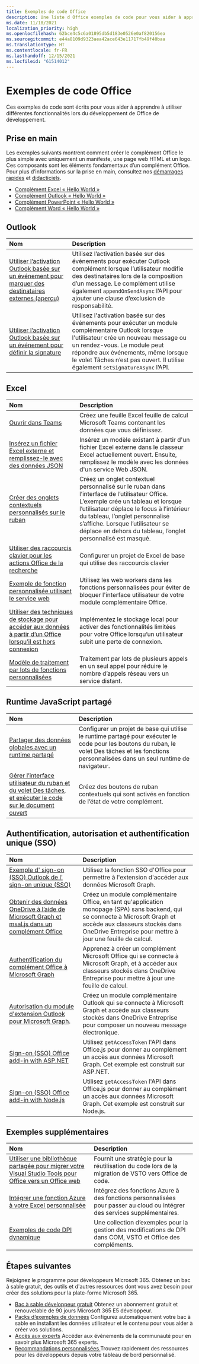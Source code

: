 ```yaml
---
title: Exemples de code Office
description: Une liste d Office exemples de code pour vous aider à apprendre et à créer vos propres modules.
ms.date: 11/18/2021
localization_priority: high
ms.openlocfilehash: 62bce4c5c6a01895db5d183e0526e0af820156ea
ms.sourcegitcommit: e44a8109d9323aea42ace643e11717fb49f40baa
ms.translationtype: HT
ms.contentlocale: fr-FR
ms.lasthandoff: 12/15/2021
ms.locfileid: "61514012"
---
```

# <a name="office-add-in-code-samples"></a>Exemples de code Office

Ces exemples de code sont écrits pour vous aider à apprendre à utiliser différentes fonctionnalités lors du développement de Office de développement.

## <a name="getting-started"></a>Prise en main

Les exemples suivants montrent comment créer le complément Office le plus simple avec uniquement un manifeste, une page web HTML et un logo. Ces composants sont les éléments fondamentaux d’un complément Office. Pour plus d’informations sur la prise en main, consultez nos [démarrages rapides](../quickstarts/excel-quickstart-jquery.md) et [didacticiels](/search/?terms=tutorial&scope=Office%20Add-ins).

* [Complément Excel « Hello World »](https://github.com/OfficeDev/PnP-OfficeAddins/tree/main/Samples/hello-world/excel-hello-world)
* [Complément Outlook « Hello World »](https://github.com/OfficeDev/PnP-OfficeAddins/tree/main/Samples/hello-world/outlook-hello-world)
* [Complément PowerPoint « Hello World »](https://github.com/OfficeDev/PnP-OfficeAddins/tree/main/Samples/hello-world/powerpoint-hello-world)
* [Complément Word « Hello World »](https://github.com/OfficeDev/PnP-OfficeAddins/tree/main/Samples/hello-world/word-hello-world)

## <a name="outlook"></a>Outlook

| Nom                | Description         |
|:--------------------|:--------------------|
| [Utiliser l’activation Outlook basée sur un événement pour marquer des destinataires externes (aperçu)](/samples/officedev/pnp-officeaddins/outlook-add-in-tag-external-recipients) | Utilisez l’activation basée sur des événements pour exécuter Outlook complément lorsque l’utilisateur modifie des destinataires lors de la composition d’un message. Le complément utilise également `appendOnSendAsync` l’API pour ajouter une clause d’exclusion de responsabilité. |
| [Utiliser l’activation Outlook basée sur un événement pour définir la signature](/samples/officedev/pnp-officeaddins/outlook-add-in-set-signature/) | Utilisez l'activation basée sur des événements pour exécuter un module complémentaire Outlook lorsque l'utilisateur crée un nouveau message ou un rendez-vous. Le module peut répondre aux événements, même lorsque le volet Tâches n’est pas ouvert. Il utilise également `setSignatureAsync` l’API. |

## <a name="excel"></a>Excel

| Nom                | Description         |
|:--------------------|:--------------------|
| [Ouvrir dans Teams](/samples/officedev/pnp-officeaddins/office-excel-add-in-open-in-teams/) | Créez une feuille Excel feuille de calcul Microsoft Teams contenant les données que vous définissez.|
| [Insérez un fichier Excel externe et remplissez-le avec des données JSON](/samples/officedev/pnp-officeaddins/excel-add-in-insert-external-file/)  | Insérez un modèle existant à partir d'un fichier Excel externe dans le classeur Excel actuellement ouvert. Ensuite, remplissez le modèle avec les données d'un service Web JSON. |
| [Créer des onglets contextuels personnalisés sur le ruban](/samples/officedev/pnp-officeaddins/office-add-in-contextual-tabs/) | Créez un onglet contextuel personnalisé sur le ruban dans l’interface de l’utilisateur Office. L’exemple crée un tableau et lorsque l’utilisateur déplace le focus à l’intérieur du tableau, l’onglet personnalisé s’affiche. Lorsque l’utilisateur se déplace en dehors du tableau, l’onglet personnalisé est masqué. |
| [Utiliser des raccourcis clavier pour les actions Office de la recherche](/samples/officedev/pnp-officeaddins/office-add-in-keyboard-shortcuts) | Configurer un projet de Excel de base qui utilise des raccourcis clavier |
| [Exemple de fonction personnalisée utilisant le service web](/samples/officedev/pnp-officeaddins/excel-custom-function-web-worker-pattern/) | Utilisez les web workers dans les fonctions personnalisées pour éviter de bloquer l'interface utilisateur de votre module complémentaire Office. |
| [Utiliser des techniques de stockage pour accéder aux données à partir d’un Office lorsqu’il est hors connexion](/samples/officedev/pnp-officeaddins/use-storage-techniques-to-access-data-from-an-office-add-in-when-offline/) | Implémentez le stockage local pour activer des fonctionnalités limitées pour votre Office lorsqu’un utilisateur subit une perte de connexion. |
| [Modèle de traitement par lots de fonctions personnalisées](/samples/officedev/pnp-officeaddins/excel-custom-function-batching-pattern/)| Traitement par lots de plusieurs appels en un seul appel pour réduire le nombre d’appels réseau vers un service distant.|

## <a name="shared-javascript-runtime"></a>Runtime JavaScript partagé

| Nom                | Description         |
|:--------------------|:--------------------|
[Partager des données globales avec un runtime partagé](/samples/officedev/pnp-officeaddins/office-add-in-shared-runtime-global-data/) | Configurer un projet de base qui utilise le runtime partagé pour exécuter le code pour les boutons du ruban, le volet Des tâches et les fonctions personnalisées dans un seul runtime de navigateur. |
| [Gérer l’interface utilisateur du ruban et du volet Des tâches, et exécuter le code sur le document ouvert](/samples/officedev/pnp-officeaddins/office-add-in-ribbon-task-pane-ui/) | Créez des boutons de ruban contextuels qui sont activés en fonction de l’état de votre complément. |

## <a name="authentication-authorization-and-single-sign-on-sso"></a>Authentification, autorisation et authentification unique (SSO)

| Nom                | Description         |
|:--------------------|:--------------------|
| [Exemple d' sign-on (SSO) Outlook de l' sign-on unique (SSO)](/samples/officedev/pnp-officeaddins/outlook-add-in-sso-aspnet/) | Utilisez la fonction SSO d'Office pour permettre à l'extension d'accéder aux données Microsoft Graph.|
| [Obtenir des données OneDrive à l’aide de Microsoft Graph et msal.js dans un complément Office](/samples/officedev/pnp-officeaddins/office-add-in-auth-graph-react/) | Créez un module complémentaire Office, en tant qu'application monopage (SPA) sans backend, qui se connecte à Microsoft Graph et accède aux classeurs stockés dans OneDrive Entreprise pour mettre à jour une feuille de calcul.  |
| [Authentification du complément Office à Microsoft Graph](/samples/officedev/pnp-officeaddins/office-add-in-auth-aspnet-graph/) | Apprenez à créer un complément Microsoft Office qui se connecte à Microsoft Graph, et à accéder aux classeurs stockés dans OneDrive Entreprise pour mettre à jour une feuille de calcul. |
| [Autorisation du module d'extension Outlook pour Microsoft Graph](/samples/officedev/pnp-officeaddins/outlook-add-in-auth-aspnet-graph/). | Créez un module complémentaire Outlook qui se connecte à Microsoft Graph et accède aux classeurs stockés dans OneDrive Entreprise pour composer un nouveau message électronique. |
| [Sign-on (SSO) Office add-in with ASP.NET](/samples/officedev/pnp-officeaddins/office-add-in-sso-aspnet/) | Utilisez `getAccessToken` l'API dans Office.js pour donner au complément un accès aux données Microsoft Graph. Cet exemple est construit sur ASP.NET. |
| [Sign-on (SSO) Office add-in with Node.js](/samples/officedev/pnp-officeaddins/office-add-in-sso-nodejs/) | Utilisez `getAccessToken` l'API dans Office.js pour donner au complément un accès aux données Microsoft Graph. Cet exemple est construit sur Node.js.|

## <a name="additional-samples"></a>Exemples supplémentaires

| Nom                | Description         |
|:--------------------|:--------------------|
|[Utiliser une bibliothèque partagée pour migrer votre Visual Studio Tools pour Office vers un Office web](/samples/officedev/pnp-officeaddins/vsto-shared-library-excel/) |Fournit une stratégie pour la réutilisation du code lors de la migration de VSTO vers Office de code. |
| [Intégrer une fonction Azure à votre Excel personnalisée](/samples/officedev/pnp-officeaddins/azure-function-with-excel-custom-function/) | Intégrez des fonctions Azure à des fonctions personnalisées pour passer au cloud ou intégrer des services supplémentaires. |
|[Exemples de code DPI dynamique](/samples/officedev/pnp-officeaddins/dynamic-dpi-code-samples/) |Une collection d’exemples pour la gestion des modifications de DPI dans COM, VSTO et Office des compléments. |

## <a name="next-steps"></a>Étapes suivantes

Rejoignez le programme pour développeurs Microsoft 365. Obtenez un bac à sable gratuit, des outils et d'autres ressources dont vous avez besoin pour créer des solutions pour la plate-forme Microsoft 365.

- [Bac à sable développeur gratuit](https://developer.microsoft.com/microsoft-365/dev-program#Subscription) Obtenez un abonnement gratuit et renouvelable de 90 jours Microsoft 365 E5 développeur.
- [Packs d’exemples de données](https://developer.microsoft.com/microsoft-365/dev-program#Sample) Configurez automatiquement votre bac à sable en installant les données utilisateur et le contenu pour vous aider à créer vos solutions.
- [Accès aux experts](https://developer.microsoft.com/microsoft-365/dev-program#Experts) Accéder aux événements de la communauté pour en savoir plus Microsoft 365 experts.
- [Recommandations personnalisées ](https://developer.microsoft.com/microsoft-365/dev-program#Recommendations)Trouvez rapidement des ressources pour les développeurs depuis votre tableau de bord personnalisé.
